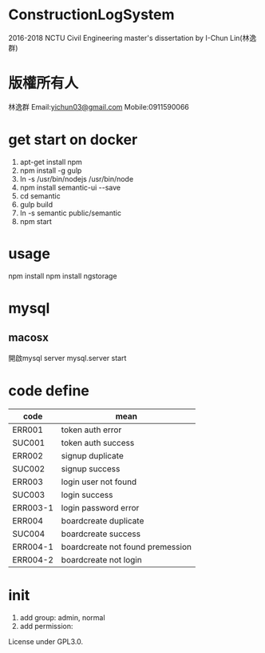 # ConstructionLogSystem
2016-2018
NCTU Civil Engineering
master's dissertation
by I-Chun Lin(林逸群)

# 版權所有人
林逸群
Email:yichun03@gmail.com
Mobile:0911590066


# get start on docker
1. apt-get install npm
2. npm install -g gulp
3. ln -s /usr/bin/nodejs /usr/bin/node
4. npm install semantic-ui --save
5. cd semantic
6. gulp build
7. ln -s semantic public/semantic
8. npm start


# usage
npm install
npm install ngstorage

# mysql

## macosx

開啟mysql server
mysql.server start

# code define

|code|mean|
|---|---|
|ERR001|token auth error|
|SUC001|token auth success|
|ERR002|signup duplicate|
|SUC002|signup success|
|ERR003|login user not found|
|SUC003|login success|
|ERR003-1|login password error|
|ERR004|boardcreate duplicate|
|SUC004|boardcreate success|
|ERR004-1|boardcreate not found premession|
|ERR004-2|boardcreate not login|

# init

1. add group: admin, normal
2. add permission: 


License under GPL3.0.
